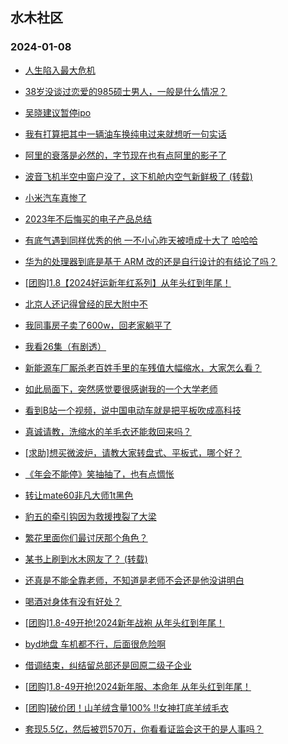 ## 水木社区 
### 2024-01-08

+ [人生陷入最大危机](https://www.mysmth.net/nForum/article/FamilyLife/1766567239)

+ [38岁没谈过恋爱的985硕士男人，一般是什么情况？](https://www.mysmth.net/nForum/article/Age/20331261)

+ [吴晓建议暂停ipo](https://www.mysmth.net/nForum/article/Stock/10743094)

+ [我有打算把其中一辆油车换纯电过来就想听一句实话](https://www.mysmth.net/nForum/article/GreenAuto/1449206)

+ [阿里的衰落是必然的，字节现在也有点阿里的影子了](https://www.mysmth.net/nForum/article/WorkLife/3481264)

+ [波音飞机半空中窗户没了，这下机舱内空气新鲜极了 (转载)](https://www.mysmth.net/nForum/article/Aero/419798)

+ [小米汽车真惨了](https://www.mysmth.net/nForum/article/AutoWorld/1944758491)

+ [2023年不后悔买的电子产品总结](https://www.mysmth.net/nForum/article/DigiHome/1255738)

+ [有底气遇到同样优秀的他 一不小心昨天被喷成十大了 哈哈哈](https://www.mysmth.net/nForum/article/Divorce/2060119)

+ [华为的处理器到底是基于 ARM 改的还是自行设计的有结论了吗？](https://www.mysmth.net/nForum/article/ITExpress/2512639)

+ [[团购]1.8【2024好运新年红系列】从年头红到年尾！](https://www.mysmth.net/nForum/article/ADAgent_TG/1315573)

+ [北京人还记得曾经的民大附中不](https://www.mysmth.net/nForum/article/FamilyLife/1766569346)

+ [我同事房子卖了600w，回老家躺平了](https://www.mysmth.net/nForum/article/WorkLife/3483494)

+ [我看26集（有剧透）](https://www.mysmth.net/nForum/article/TV/1669565)

+ [新能源车厂厮杀老百姓手里的车残值大幅缩水，大家怎么看？](https://www.mysmth.net/nForum/article/AutoWorld/1944758798)

+ [如此局面下，突然感觉要很感谢我的一个大学老师](https://www.mysmth.net/nForum/article/Stock/10742750)

+ [看到B站一个视频，说中国电动车就是把平板吹成高科技](https://www.mysmth.net/nForum/article/GreenAuto/1449341)

+ [真诚请教，洗缩水的羊毛衣还能救回来吗？](https://www.mysmth.net/nForum/article/CouponsLife/4471715)

+ [[求助]想买微波炉，请教大家转盘式、平板式，哪个好？](https://www.mysmth.net/nForum/article/Food/1699094)

+ [《年会不能停》笑抽抽了，也有点惆怅](https://www.mysmth.net/nForum/article/Movie/3555089)

+ [转让mate60非凡大师1t黑色](https://www.mysmth.net/nForum/article/SecondDigi/2259846)

+ [豹五的牵引钩因为救援拽裂了大梁](https://www.mysmth.net/nForum/article/AutoWorld/1944759281)

+ [繁花里面你们最讨厌那个角色？](https://www.mysmth.net/nForum/article/TV/1669555)

+ [某书上刷到水木网友了？ (转载)](https://www.mysmth.net/nForum/article/FashionShow/504296)

+ [还真是不能全靠老师，不知道是老师不会还是他没讲明白](https://www.mysmth.net/nForum/article/PreUnivEdu/138036)

+ [喝酒对身体有没有好处？](https://www.mysmth.net/nForum/article/FamilyLife/1766569609)

+ [[团购]1.8-49开抢!2024新年战袍 从年头红到年尾！](https://www.mysmth.net/nForum/article/ADAgent_TG/1315573)

+ [byd地盘 车机都不行，后面很危险啊](https://www.mysmth.net/nForum/article/GreenAuto/1449511)

+ [借调结束，纠结留总部还是回原二级子企业](https://www.mysmth.net/nForum/article/WorkLife/3483702)

+ [[团购]1.8-49开抢!2024新年服、本命年 从年头红到年尾！](https://www.mysmth.net/nForum/article/ADAgent_TG/1315573)

+ [[团购]破价团！山羊绒含量100% !!女神打底羊绒毛衣](https://www.mysmth.net/nForum/article/ADAgent_TG/1315573)

+ [套现5.5亿，然后被罚570万，你看看证监会这干的是人事吗？](https://www.mysmth.net/nForum/article/Stock/10743632)

